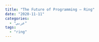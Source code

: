 ```yaml
---
title: "The Future of Programming – Ring"
date: "2020-11-11"
categories:
  - "عربي"
tags:
  - "ring"
---
```

